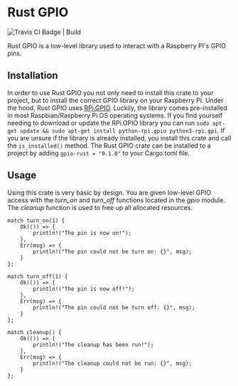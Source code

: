 # Rust GPIO

![Travis CI Badge | Build](https://www.travis-ci.com/jweir136/gpio-rust.svg?branch=master)

Rust GPIO is a low-level library used to interact with a Raspberry PI's GPIO pins.

## Installation

In order to use Rust GPIO you not only need to install this crate to your project, but to
install the correct GPIO library on your Raspberry PI. Under the hood, Rust GPIO uses 
[RPi.GPIO](https://pypi.org/project/RPi.GPIO/). Luckily, the library comes pre-installed
in most Raspbian/Raspberry Pi OS operating systems. If you find yourself needing to download or
update the RPi.GPIO library you can run ```sudo apt-get update && sudo apt-get install python-rpi.gpio python3-rpi.gpi```. If you are unsure if the library is already installed, you install this crate and call the ```is_installed()``` method. The Rust GPIO crate can be installed to a project
by adding ```gpio-rust = "0.1.0"``` to your Cargo.toml file.

## Usage

Using this crate is very basic by design. You are given low-level GPIO access with the *turn_on* and *turn_off* functions located in the *gpio* module. The *cleanup* function is used to free up all allocated resources.

```
match turn_on(1) {
    Ok(()) => {
        println!("The pin is now on!");
    },
    Err(msg) => {
        println!("The pin could not be turn on: {}", msg);
    }
};

match turn_off(1) {
    Ok(()) => {
        println!("The pin is now off!");
    },
    Err(msg) => {
        println!("The pin could not be turn off: {}", msg);
    }
};

match cleanup() {
    Ok(()) => {
        println!("The cleanup has been run!");
    },
    Err(msg) => {
        println!("The cleanup could not be run: {}", msg);
    }
};
```